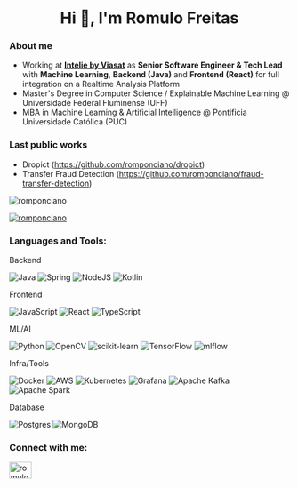 <h1 align="center">Hi 👋, I'm Romulo Freitas</h1>

<h3 align="left">About me</h3>

- Working at **[Intelie by Viasat](https://www.intelie.ai/)** as **Senior Software Engineer & Tech Lead** with **Machine Learning**, **Backend (Java)** and **Frontend (React)** for full integration on a Realtime Analysis Platform 
- Master's Degree in Computer Science / Explainable Machine Learning @ Universidade Federal Fluminense (UFF)
- MBA in Machine Learning & Artificial Intelligence @ Pontificia Universidade Católica (PUC)

<h3 align="left">Last public works</h3>

- Dropict (https://github.com/romponciano/dropict)
- Transfer Fraud Detection (https://github.com/romponciano/fraud-transfer-detection)

<p align="left"> <img src="https://komarev.com/ghpvc/?username=romponciano&label=Profile%20views&color=0e75b6&style=flat" alt="romponciano" /> </p>

<p align="left"> <a href="https://github.com/ryo-ma/github-profile-trophy"><img src="https://github-profile-trophy.vercel.app/?username=romponciano" alt="romponciano" /></a> </p>

<h3 align="left">Languages and Tools:</h3>
<p> 
Backend

![Java](https://img.shields.io/badge/java-%23ED8B00.svg?style=for-the-badge&logo=openjdk&logoColor=white)
![Spring](https://img.shields.io/badge/spring-%236DB33F.svg?style=for-the-badge&logo=spring&logoColor=white)
![NodeJS](https://img.shields.io/badge/node.js-6DA55F?style=for-the-badge&logo=node.js&logoColor=white)
![Kotlin](https://img.shields.io/badge/kotlin-%237F52FF.svg?style=for-the-badge&logo=kotlin&logoColor=white)

Frontend

![JavaScript](https://img.shields.io/badge/javascript-%23323330.svg?style=for-the-badge&logo=javascript&logoColor=%23F7DF1E)
![React](https://img.shields.io/badge/react-%2320232a.svg?style=for-the-badge&logo=react&logoColor=%2361DAFB)
![TypeScript](https://img.shields.io/badge/typescript-%23007ACC.svg?style=for-the-badge&logo=typescript&logoColor=white)

ML/AI

![Python](https://img.shields.io/badge/python-3670A0?style=for-the-badge&logo=python&logoColor=ffdd54)
![OpenCV](https://img.shields.io/badge/opencv-%23white.svg?style=for-the-badge&logo=opencv&logoColor=white)
![scikit-learn](https://img.shields.io/badge/scikit--learn-%23F7931E.svg?style=for-the-badge&logo=scikit-learn&logoColor=white)
![TensorFlow](https://img.shields.io/badge/TensorFlow-%23FF6F00.svg?style=for-the-badge&logo=TensorFlow&logoColor=white)
![mlflow](https://img.shields.io/badge/mlflow-%23d9ead3.svg?style=for-the-badge&logo=numpy&logoColor=blue)

Infra/Tools

![Docker](https://img.shields.io/badge/docker-%230db7ed.svg?style=for-the-badge&logo=docker&logoColor=white)
![AWS](https://img.shields.io/badge/AWS-%23FF9900.svg?style=for-the-badge&logo=amazon-aws&logoColor=white)
![Kubernetes](https://img.shields.io/badge/kubernetes-%23326ce5.svg?style=for-the-badge&logo=kubernetes&logoColor=white)
![Grafana](https://img.shields.io/badge/grafana-%23F46800.svg?style=for-the-badge&logo=grafana&logoColor=white)
![Apache Kafka](https://img.shields.io/badge/Apache%20Kafka-000?style=for-the-badge&logo=apachekafka)
![Apache Spark](https://img.shields.io/badge/Apache%20Spark-FDEE21?style=flat-square&logo=apachespark&logoColor=black)

Database

![Postgres](https://img.shields.io/badge/postgres-%23316192.svg?style=for-the-badge&logo=postgresql&logoColor=white)
![MongoDB](https://img.shields.io/badge/MongoDB-%234ea94b.svg?style=for-the-badge&logo=mongodb&logoColor=white)
</p>

<h3 align="left">Connect with me:</h3>
<p align="left">
<a href="https://linkedin.com/in/romuloponciano" target="blank"><img align="center" src="https://raw.githubusercontent.com/rahuldkjain/github-profile-readme-generator/master/src/images/icons/Social/linked-in-alt.svg" alt="romuloponciano" height="30" width="40" /></a>
</p>
